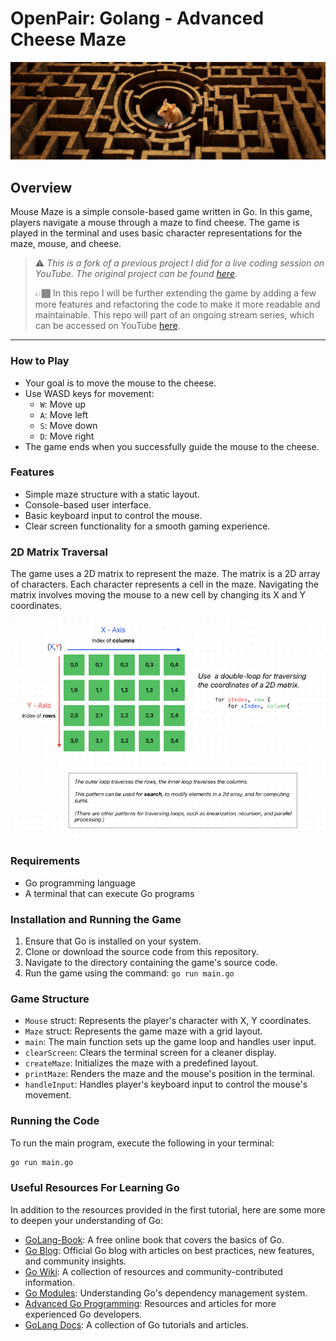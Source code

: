 # OpenPair: Golang - Advanced Cheese Maze

![Cover Image](./cover.png)

## Overview

Mouse Maze is a simple console-based game written in Go. In this game, players navigate a mouse through a maze to find cheese. The game is played in the terminal and uses basic character representations for the maze, mouse, and cheese.

> ⚠️ *This is a fork of a previous project I did for a live coding session on YouTube. The original project can be found [here](https://github.com/MaterDev/OpenPair_golang-cheese-maze-game).*
>
> 👉🏾 In this repo I will be further extending the game by adding a few more features and refactoring the code to make it more readable and maintainable. This repo will part of an ongoing stream series, which can be accessed on YouTube [here](https://www.youtube.com/playlist?list=PL2NvA4OAtDRS2wBL2FvjiSlKCtcBrcFzc).

---

### How to Play

- Your goal is to move the mouse to the cheese.
- Use WASD keys for movement:
  - `W`: Move up
  - `A`: Move left
  - `S`: Move down
  - `D`: Move right
- The game ends when you successfully guide the mouse to the cheese.

### Features

- Simple maze structure with a static layout.
- Console-based user interface.
- Basic keyboard input to control the mouse.
- Clear screen functionality for a smooth gaming experience.

### 2D Matrix Traversal

The game uses a 2D matrix to represent the maze. The matrix is a 2D array of characters. Each character represents a cell in the maze. Navigating the matrix involves moving the mouse to a new cell by changing its X and Y coordinates.

![2D Matrix](./coordinates.png)

### Requirements

- Go programming language
- A terminal that can execute Go programs

### Installation and Running the Game

1. Ensure that Go is installed on your system.
2. Clone or download the source code from this repository.
3. Navigate to the directory containing the game's source code.
4. Run the game using the command: `go run main.go`

### Game Structure

- `Mouse` struct: Represents the player's character with X, Y coordinates.
- `Maze` struct: Represents the game maze with a grid layout.
- `main`: The main function sets up the game loop and handles user input.
- `clearScreen`: Clears the terminal screen for a cleaner display.
- `createMaze`: Initializes the maze with a predefined layout.
- `printMaze`: Renders the maze and the mouse's position in the terminal.
- `handleInput`: Handles player's keyboard input to control the mouse's movement.

### Running the Code

To run the main program, execute the following in your terminal:

```bash
go run main.go
```

### Useful Resources For Learning Go

In addition to the resources provided in the first tutorial, here are some more to deepen your understanding of Go:

- [GoLang-Book](https://www.golang-book.com/books/intro): A free online book that covers the basics of Go.
- [Go Blog](https://blog.golang.org/): Official Go blog with articles on best practices, new features, and community insights.
- [Go Wiki](https://github.com/golang/go/wiki): A collection of resources and community-contributed information.
- [Go Modules](https://blog.golang.org/using-go-modules): Understanding Go's dependency management system.
- [Advanced Go Programming](https://advancedgolang.com/): Resources and articles for more experienced Go developers.
- [GoLang Docs](https://golangdocs.com/): A collection of Go tutorials and articles.
